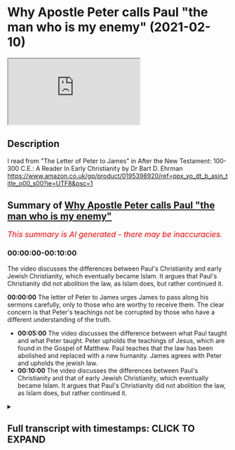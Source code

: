 # Why Apostle Peter calls Paul "the man who is my enemy" (2021-02-10)

<iframe loading='lazy' allow='autoplay' src='https://www.youtube.com/embed/q2YreJXbbaM'></iframe>

## Description

I read from "The Letter of Peter to James" in After the New Testament: 100-300 C.E.: A Reader In Early Christianity by Dr Bart D. Ehrman <https://www.amazon.co.uk/gp/product/0195398920/ref=ppx_yo_dt_b_asin_title_o00_s00?ie=UTF8&psc=1>

## Summary of [Why Apostle Peter calls Paul "the man who is my enemy"](https://www.youtube.com/watch?v=q2YreJXbbaM)

*<span style="color:red; font-size:125%">This summary is AI generated - there may be inaccuracies</span>. [](/)*

### <a onclick="modifyYTiframeseektime('0')">00:00:00-00:10:00</a>

The video discusses the differences between Paul's Christianity and early Jewish Christianity, which eventually became Islam. It argues that Paul's Christianity did not abolition the law, as Islam does, but rather continued it.

**<a onclick="modifyYTiframeseektime('0')">00:00:00</a>** The letter of Peter to James urges James to pass along his sermons carefully, only to those who are worthy to receive them. The clear concern is that Peter's teachings not be corrupted by those who have a different understanding of the truth.

* **<a onclick="modifyYTiframeseektime('300')">00:05:00</a>** The video discusses the difference between what Paul taught and what Peter taught. Peter upholds the teachings of Jesus, which are found in the Gospel of Matthew. Paul teaches that the law has been abolished and replaced with a new humanity. James agrees with Peter and upholds the jewish law.
* **<a onclick="modifyYTiframeseektime('600')">00:10:00</a>** The video discusses the differences between Paul's Christianity and that of early Jewish Christianity, which eventually became Islam. It argues that Paul's Christianity did not abolition the law, as Islam does, but rather continued it.

<details><summary><h2>Full transcript with timestamps: CLICK TO EXPAND</h2></summary>

<a onclick="modifyYTiframeseektime('1')">0:00:01</a> i haven't been to a book shop for months but
thankfully i do still get books sent to me from
<a onclick="modifyYTiframeseektime('7')">0:00:07</a> amazon and this tome arrived today in the post
it's called " After the New Testament : A Reader
<a onclick="modifyYTiframeseektime('15')">0:00:15</a> in Early Christianity " 100 to 300 C.E (common era)
A.D by Bart Ehrman . and this is published by Oxford
<a onclick="modifyYTiframeseektime('25')">0:00:25</a> university press and i said right it's a little
gem this actually . and it says on the back cover :
<a onclick="modifyYTiframeseektime('32')">0:00:32</a> revealing the rich diversity of the early
christian movement . this book brings together
<a onclick="modifyYTiframeseektime('37')">0:00:37</a> an extensive collection of texts from the
second and third centuries both orthodox
<a onclick="modifyYTiframeseektime('43')">0:00:43</a> and heterodox (in inverted commas) selections
include the writings of the apostolic fathers ,  
<a onclick="modifyYTiframeseektime('49')">0:00:49</a> the writings of Nag Hammadi , the early
pseudopigrapha , martyrologies , anti-jewish  
<a onclick="modifyYTiframeseektime('55')">0:00:55</a> tract dates , hysteriologies , canon list church
orders , liturgical texts and theological treaties .  
<a onclick="modifyYTiframeseektime('62')">0:01:02</a> featuring large textual excerpts , entire documents
wherever possible , concise introductions and lucid
<a onclick="modifyYTiframeseektime('69')">0:01:09</a> up-to-date translations . this is ideal for courses
in early christianity , christian origins and early
<a onclick="modifyYTiframeseektime('76')">0:01:16</a> church history . and indeed it's got some rave
reviews from academics on the back and  
<a onclick="modifyYTiframeseektime('85')">0:01:25</a> looking through this i just wanted to share with
you some of the letters written by  
<a onclick="modifyYTiframeseektime('91')">0:01:31</a> so-called jewish christians and these are not
people who followed the apostle paul but continued
<a onclick="modifyYTiframeseektime('97')">0:01:37</a> to obey the jewish law to all intents and purposes
they were jews who accepted jesus as the messiah ,  
<a onclick="modifyYTiframeseektime('102')">0:01:42</a> as a human messiah and as a prophet . one
of the texts is the gospel of the ebionites
<a onclick="modifyYTiframeseektime('109')">0:01:49</a> which i'm not going to read today but because
i want to look at a letter i wasn't really  
<a onclick="modifyYTiframeseektime('115')">0:01:55</a> familiar with it's called " the letter of Peter to
James and its reception " and i'll just read to you
<a onclick="modifyYTiframeseektime('122')">0:02:02</a> what Bart Ehrman has to say about it
and then i'll read a couple of extracts
<a onclick="modifyYTiframeseektime('127')">0:02:07</a> from the letter because it's really really
interesting . if you're interested in the
<a onclick="modifyYTiframeseektime('132')">0:02:12</a> great diversity of doctrine and faith in early
christianities to such a degree that you could
<a onclick="modifyYTiframeseektime('137')">0:02:17</a> even speak of early christianities plural . people
have very very different beliefs about the law ,  
<a onclick="modifyYTiframeseektime('144')">0:02:24</a> about Jesus , about god or even if there was
one god , maybe more there's more than one god
<a onclick="modifyYTiframeseektime('148')">0:02:28</a> anyway that's a different subject .
in the letter of Peter to James  
<a onclick="modifyYTiframeseektime('155')">0:02:35</a> this introduction is by Bart Ehrman he says : the
letter of Peter to James is one of a number of
<a onclick="modifyYTiframeseektime('159')">0:02:39</a> early christian writings produced in the name of
Jesus disciple Simon Peter . it does not survive
<a onclick="modifyYTiframeseektime('167')">0:02:47</a> as an independently a transmitted letter but
only as the preface to the homilies of clement
<a onclick="modifyYTiframeseektime('174')">0:02:54</a> a collection of stories and sermons by clement of
Rome . the account of its reception
<a onclick="modifyYTiframeseektime('181')">0:03:01</a> by James (that's the brother of Jesus and leader
of the church in Jerusalem) is also part of this
<a onclick="modifyYTiframeseektime('187')">0:03:07</a> preface . the date of the composition of these works
is difficult to determine but they are probably to
<a onclick="modifyYTiframeseektime('193')">0:03:13</a> be situated in the early 3rd century . the letter of
Peter urges James to pass along the accompanying
<a onclick="modifyYTiframeseektime('201')">0:03:21</a> sermons carefully and only to those who are
worthy to receive them . the clear concern is
<a onclick="modifyYTiframeseektime('208')">0:03:28</a> that Peter's teachings not be corrupted by those
who have a different understanding of the truth .  
<a onclick="modifyYTiframeseektime('214')">0:03:34</a> both the letter and the reception are jewish
christian writings as seen in their emphasis on
<a onclick="modifyYTiframeseektime('221')">0:03:41</a> emulating the actions of Moses on keeping the
law and on opposition to the person Peter calls
<a onclick="modifyYTiframeseektime('229')">0:03:49</a> the man who is my enemy commonly understood
to be none other than the apostle Paul .  
<a onclick="modifyYTiframeseektime('236')">0:03:56</a> who taught that salvation comes
to all people jew and gentile
<a onclick="modifyYTiframeseektime('240')">0:04:00</a> apart from following the law of moses and
who urged gentiles not to be circumcised .  
<a onclick="modifyYTiframeseektime('247')">0:04:07</a> you see in the letter of galatians he talks
about that : Paul's notion stood in sharp contrast
<a onclick="modifyYTiframeseektime('253')">0:04:13</a> to the views of jewish christians like
the ebionites as seen here for example
<a onclick="modifyYTiframeseektime('258')">0:04:18</a> in the insistence by James the brother of Jesus
himself that only one who has been circumcised is
<a onclick="modifyYTiframeseektime('266')">0:04:26</a> a believing christian . so that's Bart Ehrman's
introduction . and the letter of James begins
<a onclick="modifyYTiframeseektime('272')">0:04:32</a> so the letter of Peter to James begins : Peter
to James the lord and bishop of the holy church
<a onclick="modifyYTiframeseektime('280')">0:04:40</a> peace be with you always from the
father of all through Jesus christ  
<a onclick="modifyYTiframeseektime('285')">0:04:45</a> knowing well that you my brother eagerly take
pains about what is for the benefit of us all .  
<a onclick="modifyYTiframeseektime('291')">0:04:51</a> i earnestly beseech you  
not to pass on to anyone of the gentiles
<a onclick="modifyYTiframeseektime('299')">0:04:59</a> the books of my preachings which i
hear forward to you . and of course we
<a onclick="modifyYTiframeseektime('304')">0:05:04</a> know in Matthew's gospel that Jesus said
that he was only sent to the lost sheep
<a onclick="modifyYTiframeseektime('309')">0:05:09</a> of the house of Israel and Peter here is saying in
effect that he was only sent to preach to the jews .  
<a onclick="modifyYTiframeseektime('317')">0:05:17</a> nor to anyone of our own tribe before probation .
(so even to the jews they have to be tested  
<a onclick="modifyYTiframeseektime('322')">0:05:22</a> first) . but if someone worthy of them has been
examined and found to be worthy then you may
<a onclick="modifyYTiframeseektime('330')">0:05:30</a> hand over to him in the same way as Moses handed
over his office of a teacher to the seventy . so  
<a onclick="modifyYTiframeseektime('338')">0:05:38</a> here is Peter comparing himself with Moses the
jewish prophet . and then skipping to chapter two  
<a onclick="modifyYTiframeseektime('349')">0:05:49</a> the letter of Peter to James says : in order
now that the same may also take place among us
<a onclick="modifyYTiframeseektime('357')">0:05:57</a> hand over the books of my preaching in the same
mysterious way to our 70 brethren that they may
<a onclick="modifyYTiframeseektime('363')">0:06:03</a> prepare those who are candidates for positions
as teachers . for if we do not proceed in this way ,
<a onclick="modifyYTiframeseektime('371')">0:06:11</a> our word of truth will be split into many options .
this i do not know as a prophet but i have already  
<a onclick="modifyYTiframeseektime('379')">0:06:19</a> the beginning of the evil before
me . for some among the gentiles have rejected my
<a onclick="modifyYTiframeseektime('387')">0:06:27</a> lawful preaching and have preferred a lawless
and absurd doctrine of the man who is my enemy .  
<a onclick="modifyYTiframeseektime('395')">0:06:35</a> so this is Peter talking about Paul referring to
him as the lawless and absurd doctrine of the man
<a onclick="modifyYTiframeseektime('403')">0:06:43</a> who is my enemy . and indeed some have attempted
whilst i am still alive to distort my words  
<a onclick="modifyYTiframeseektime('410')">0:06:50</a> by interpretations of many sorts as if i taught
the disillusion of the law and although i was of
<a onclick="modifyYTiframeseektime('417')">0:06:57</a> this opinion did not express it openly but that
may God forbid . so Peter is absolutely rejecting
<a onclick="modifyYTiframeseektime('426')">0:07:06</a> the idea that openly or in a private way that
he rejected the law . now he upheld the law of Moses  
<a onclick="modifyYTiframeseektime('433')">0:07:13</a> (he says) . and god forbid that i should have preached
anything other than that (he says) . for to do such  
<a onclick="modifyYTiframeseektime('439')">0:07:19</a> a thing means to act contrary to the law of god
which was made known by Moses and was confirmed by  
<a onclick="modifyYTiframeseektime('446')">0:07:26</a> our lord in in its everlasting continuance . so he's
saying here that Jesus himself taught that the law
<a onclick="modifyYTiframeseektime('454')">0:07:34</a> would continue , the jewish law should be obeyed . for
he said the heaven and the earth will pass away  
<a onclick="modifyYTiframeseektime('462')">0:07:42</a> but one jot or tittle shall not pass away
from the law . now this is a quote from
<a onclick="modifyYTiframeseektime('469')">0:07:49</a> Matthew 24 to 35 and 5 18. there's two verses
there in Matthew . that's pretty clear so
<a onclick="modifyYTiframeseektime('478')">0:07:58</a> ending that there and just reminding ourselves of
what Paul taught in his letter to the ephesians  
<a onclick="modifyYTiframeseektime('487')">0:08:07</a> Paul says : he Jesus has abolished the law with
its commandments and ordinances so that he might
<a onclick="modifyYTiframeseektime('493')">0:08:13</a> create in himself one new humanity in the place
of two thus making peace . so he believes that jesus
<a onclick="modifyYTiframeseektime('501')">0:08:21</a> taught the abolition of the law even though in
Matthew's gospel chapter 5 verse 17 he says do not
<a onclick="modifyYTiframeseektime('507')">0:08:27</a> think i have come to abolish the law . i have not
come to abolish it but to fulfill . so the precise
<a onclick="modifyYTiframeseektime('512')">0:08:32</a> opposite of what Paul is teaching . and in this
letter of Peter to James , Peter is crystal clear
<a onclick="modifyYTiframeseektime('519')">0:08:39</a> that he himself upholds that teaching of
Jesus which we see in Matthew's gospel
<a onclick="modifyYTiframeseektime('525')">0:08:45</a> and calling Paul who is my enemy . i
think that's probably enough for now , now i just
<a onclick="modifyYTiframeseektime('535')">0:08:55</a> we ought to say and Bart Ehrman would
doubtless say and i would agree with him
<a onclick="modifyYTiframeseektime('540')">0:09:00</a> i don't think this letter is actually
from the historical Peter to James .  
<a onclick="modifyYTiframeseektime('547')">0:09:07</a> for a start people like all of virtually , all
of Jesus disciples what we would perhaps call
<a onclick="modifyYTiframeseektime('552')">0:09:12</a> today peasants . they were uneducated and in fact
there's a verse in acts and the sanhedrin actually
<a onclick="modifyYTiframeseektime('558')">0:09:18</a> says that they are untutored , they are uneducated
people . they didn't go to galilean university
<a onclick="modifyYTiframeseektime('565')">0:09:25</a> and learn how to read and write , they couldn't
read , they couldn't write , they weren't in a
<a onclick="modifyYTiframeseektime('569')">0:09:29</a> position to write letters and neither was James .
so i think that this is even though it's not by  
<a onclick="modifyYTiframeseektime('577')">0:09:37</a> Peter nevertheless it does reflect the views
i think of jewish christianity and very likely
<a onclick="modifyYTiframeseektime('585')">0:09:45</a> would be Peter's view as well historically . so
even though it's not by him i think it probably
<a onclick="modifyYTiframeseektime('591')">0:09:51</a> faithfully reflects the historical Peter's own
views and definitely reflects the reviews of
<a onclick="modifyYTiframeseektime('597')">0:09:57</a> James because even in the new testament in acts
it has james clearly upholding the jewish law . so  
<a onclick="modifyYTiframeseektime('605')">0:10:05</a> this is a very different kind of christianity than
you'll hear preached about today in the churches .  
<a onclick="modifyYTiframeseektime('611')">0:10:11</a> it's very different from Paul's christianity
but it bears witness to the great diversity of  
<a onclick="modifyYTiframeseektime('617')">0:10:17</a> christianities we see in the early centuries .
jewish christianity ultimately became extinct  
<a onclick="modifyYTiframeseektime('624')">0:10:24</a> perhaps to be reborn as islam , as another text i
quoted another video once said : islam in a sense
<a onclick="modifyYTiframeseektime('631')">0:10:31</a> carries that same belief about Jesus being
a prophet , a messiah not god and teaching in  
<a onclick="modifyYTiframeseektime('640')">0:10:40</a> the main the continuance of the jewish law
and not teaching its abolition as Paul did .  
<a onclick="modifyYTiframeseektime('645')">0:10:45</a> anyway , i hope that was of
some interest . until next time  

</details>
